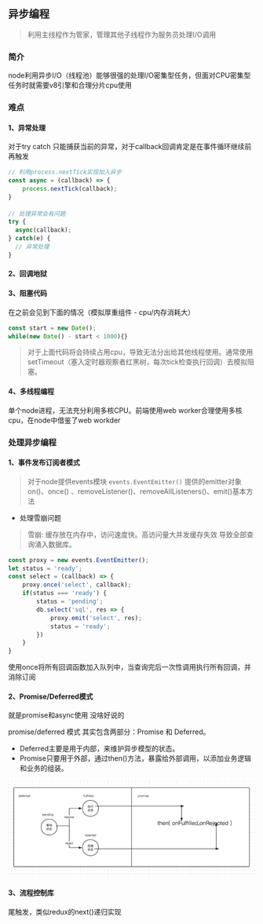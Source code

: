 ## 异步编程

> 利用主线程作为管家，管理其他子线程作为服务员处理I/O调用

### 简介

node利用异步I/O（线程池）能够很强的处理I/O密集型任务，但面对CPU密集型任务时就需要v8引擎和合理分片cpu使用

### 难点

#### 1、异常处理

对于try catch 只能捕获当前的异常，对于callback回调肯定是在事件循环继续前再触发

```js
// 利用process.nextTick实现加入异步
const async = (callback) => {
	process.nextTick(callback);
}

// 处理异常会有问题
try {
  async(callback);
} catch(e) {
  // 异常处理
}
```

#### 2、回调地狱

#### 3、阻塞代码

在之前会见到下面的情况（模拟厚重组件 - cpu/内存消耗大）

```js
const start = new Date();
while(new Date() - start < 1000){}
```

> 对于上面代码将会持续占用cpu，导致无法分出给其他线程使用。通常使用setTimeout（塞入定时器观察者红黑树，每次tick检查执行回调）去模拟阻塞。

#### 4、多线程编程

单个node进程，无法充分利用多核CPU。前端使用web worker合理使用多核cpu，在node中借鉴了web workder



### 处理异步编程

#### 1、事件发布订阅者模式

> 对于node提供events模块  `events.EventEmitter()` 提供的emitter对象 on()、once() 、removeListener()、removeAllListeners()、emit()基本方法

- 处理雪崩问题

> 雪崩: 缓存放在内存中，访问速度快。高访问量大并发缓存失效 导致全部查询涌入数据库。

```js
const proxy = new events.EventEmitter();
let status = 'ready';
const select = (callback) => {
	proxy.once('select', callback);
	if(status === 'ready') {
		status = 'pending';
		db.select('sql', res => {
			proxy.emit('select', res);
			status = 'ready';
		})
	}
}
```

使用once将所有回调函数加入队列中，当查询完后一次性调用执行所有回调，并消除订阅

#### 2、Promise/Deferred模式

就是promise和async使用 没啥好说的

promise/deferred 模式 其实包含两部分：Promise 和 Deferred。

- Deferred主要是用于内部，来维护异步模型的状态。
- Promise只要用于外部，通过then()方法，暴露给外部调用，以添加业务逻辑和业务的组装。

![图片描述](https://raw.githubusercontent.com/caifeng123/pictures/master/bVQPkk.png)

#### 3、流程控制库

尾触发，类似redux的next()递归实现